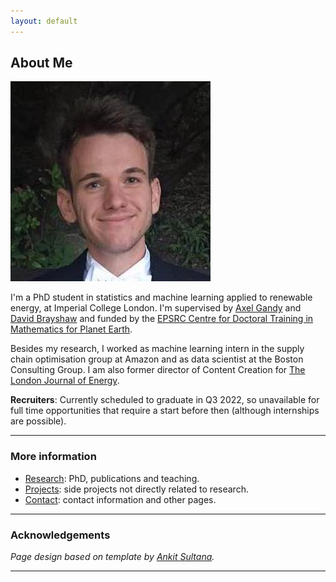 ```yaml
---
layout: default
---
```



## About Me 

<img class="profile-picture" src="images/adriaan.jpg">

I'm a PhD student in statistics and machine learning applied to renewable energy, at Imperial College London. I'm supervised by [Axel Gandy](http://wwwf.imperial.ac.uk/~agandy/) and [David Brayshaw](https://research.reading.ac.uk/meteorology/people/david-brayshaw/) and funded by the [EPSRC Centre for Doctoral Training in Mathematics for Planet Earth](https://www.mpecdt.org).

Besides my research, I worked as machine learning intern in the supply chain optimisation group at Amazon and as data scientist at the Boston Consulting Group. I am also former director of Content Creation for [The London Journal of Energy](http://energyjournal.co.uk).

**Recruiters**: Currently scheduled to graduate in Q3 2022, so unavailable for full time opportunities that require a start before then (although internships are possible).

---

### More information

- [Research](research): PhD, publications and teaching.
- [Projects](projects): side projects not directly related to research.
- [Contact](contact): contact information and other pages.

---

### Acknowledgements

*Page design based on template by [Ankit Sultana](https://github.com/ankitsultana).*


---
